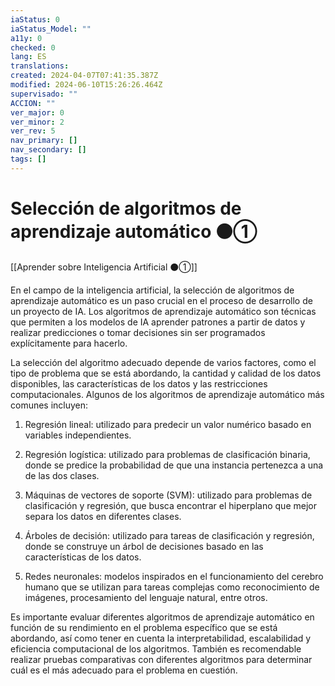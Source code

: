 ```yaml
---
iaStatus: 0
iaStatus_Model: ""
a11y: 0
checked: 0
lang: ES
translations: 
created: 2024-04-07T07:41:35.387Z
modified: 2024-06-10T15:26:26.464Z
supervisado: ""
ACCION: ""
ver_major: 0
ver_minor: 2
ver_rev: 5
nav_primary: []
nav_secondary: []
tags: []
---
```

# Selección de algoritmos de aprendizaje automático ⚫①

[[Aprender sobre Inteligencia Artificial ⚫①]]

En el campo de la inteligencia artificial, la selección de algoritmos de aprendizaje automático es un paso crucial en el proceso de desarrollo de un proyecto de IA. Los algoritmos de aprendizaje automático son técnicas que permiten a los modelos de IA aprender patrones a partir de datos y realizar predicciones o tomar decisiones sin ser programados explícitamente para hacerlo.

La selección del algoritmo adecuado depende de varios factores, como el tipo de problema que se está abordando, la cantidad y calidad de los datos disponibles, las características de los datos y las restricciones computacionales. Algunos de los algoritmos de aprendizaje automático más comunes incluyen:

1. Regresión lineal: utilizado para predecir un valor numérico basado en variables independientes.

2. Regresión logística: utilizado para problemas de clasificación binaria, donde se predice la probabilidad de que una instancia pertenezca a una de las dos clases.

3. Máquinas de vectores de soporte (SVM): utilizado para problemas de clasificación y regresión, que busca encontrar el hiperplano que mejor separa los datos en diferentes clases.

4. Árboles de decisión: utilizado para tareas de clasificación y regresión, donde se construye un árbol de decisiones basado en las características de los datos.

5. Redes neuronales: modelos inspirados en el funcionamiento del cerebro humano que se utilizan para tareas complejas como reconocimiento de imágenes, procesamiento del lenguaje natural, entre otros.

Es importante evaluar diferentes algoritmos de aprendizaje automático en función de su rendimiento en el problema específico que se está abordando, así como tener en cuenta la interpretabilidad, escalabilidad y eficiencia computacional de los algoritmos. También es recomendable realizar pruebas comparativas con diferentes algoritmos para determinar cuál es el más adecuado para el problema en cuestión.
